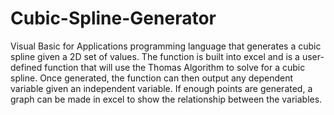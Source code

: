 # Cubic-Spline-Generator
Visual Basic for Applications programming language that generates a cubic spline given a 2D set of values. The function is built into excel and is a user-defined function that will use the Thomas Algorithm to solve for a cubic spline. Once generated, the function can then output any dependent variable given an independent variable. If enough points are generated, a graph can be made in excel to show the relationship between the variables.
